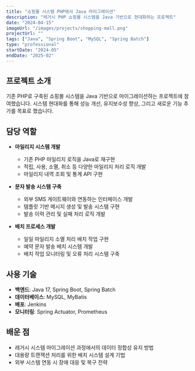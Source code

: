```yaml
---
title: "쇼핑몰 시스템 PHP에서 Java 마이그레이션"
description: "레거시 PHP 쇼핑몰 시스템을 Java 기반으로 현대화하는 프로젝트"
date: "2024-04-15"
imageUrl: "/images/projects/shopping-mall.png"
projectUrl: ""
tags: ["Java", "Spring Boot", "MySQL", "Spring Batch"]
type: "professional"
startDate: "2024-05"
endDate: "2025-02"
---
```


## 프로젝트 소개

기존 PHP로 구축된 쇼핑몰 시스템을 Java 기반으로 마이그레이션하는 프로젝트에 참여했습니다. 시스템 현대화를 통해 성능 개선, 유지보수성 향상, 그리고 새로운 기능 추가를 목표로 했습니다.


## 담당 역할

- **마일리지 시스템 개발**
  - 기존 PHP 마일리지 로직을 Java로 재구현
  - 적립, 사용, 소멸, 취소 등 다양한 마일리지 처리 로직 개발
  - 마일리지 내역 조회 및 통계 API 구현

- **문자 발송 시스템 구축**
  - 외부 SMS 게이트웨이와 연동하는 인터페이스 개발
  - 템플릿 기반 메시지 생성 및 발송 시스템 구현
  - 발송 이력 관리 및 실패 처리 로직 개발

- **배치 프로세스 개발**
  - 일일 마일리지 소멸 처리 배치 작업 구현
  - 예약 문자 발송 배치 시스템 개발
  - 배치 작업 모니터링 및 오류 처리 시스템 구축


## 사용 기술

- **백엔드**: Java 17, Spring Boot, Spring Batch
- **데이터베이스**: MySQL, MyBatis
- **배포**: Jenkins
- **모니터링**: Spring Actuator, Prometheus

## 배운 점

- 레거시 시스템 마이그레이션 과정에서의 데이터 정합성 유지 방법
- 대용량 트랜잭션 처리를 위한 배치 시스템 설계 기법
- 외부 시스템 연동 시 장애 대응 및 복구 전략